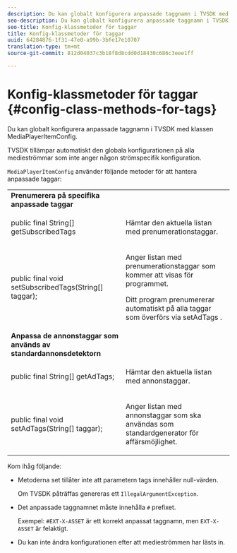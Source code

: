 ```yaml
---
description: Du kan globalt konfigurera anpassade taggnamn i TVSDK med klassen MediaPlayerItemConfig.
seo-description: Du kan globalt konfigurera anpassade taggnamn i TVSDK med klassen MediaPlayerItemConfig.
seo-title: Konfig-klassmetoder för taggar
title: Konfig-klassmetoder för taggar
uuid: 64284876-1f31-47e0-a99b-3bfe17e10707
translation-type: tm+mt
source-git-commit: 812d04037c3b18f8d8cdd0d18430c686c3eee1ff

---
```



# Konfig-klassmetoder för taggar {#config-class-methods-for-tags}

Du kan globalt konfigurera anpassade taggnamn i TVSDK med klassen MediaPlayerItemConfig.

TVSDK tillämpar automatiskt den globala konfigurationen på alla medieströmmar som inte anger någon strömspecifik konfiguration.

`MediaPlayerItemConfig` använder följande metoder för att hantera anpassade taggar:

<table id="table_B37A6C75270D47BC99258F2884AD6905"> 
 <tbody> 
  <tr> 
   <td colname="col1"> <b>Prenumerera på specifika anpassade taggar</b> </td> 
   <td colname="col2"> </td> 
  </tr> 
  <tr> 
   <td colname="col1"> <span class="codeph"> public final String[] getSubscribedTags </span> </td> 
   <td colname="col2"> <p>Hämtar den aktuella listan med prenumerationstaggar. </p> </td> 
  </tr> 
  <tr> 
   <td colname="col1"> <span class="codeph"> public final void setSubscribedTags(String[] taggar); </span> </td> 
   <td colname="col2"> <p>Anger listan med prenumerationstaggar som kommer att visas för programmet. </p> <p>Ditt program prenumererar automatiskt på alla taggar som överförs via <span class="codeph"> setAdTags </span>. </p> </td> 
  </tr> 
  <tr> 
   <td colname="col1"> <b>Anpassa de annonstaggar som används av standardannonsdetektorn</b> </td> 
   <td colname="col2"> </td> 
  </tr> 
  <tr> 
   <td colname="col1"> <span class="codeph"> public final String[] getAdTags; </span> </td> 
   <td colname="col2"> <p>Hämtar den aktuella listan med annonstaggar. </p> </td> 
  </tr> 
  <tr> 
   <td colname="col1"> <span class="codeph"> public final void setAdTags(String[] taggar); </span> </td> 
   <td colname="col2"> <p>Anger listan med annonstaggar som ska användas som standardgenerator för affärsmöjlighet. </p> </td> 
  </tr> 
 </tbody> 
</table>

Kom ihåg följande:

* Metoderna set tillåter inte att parametern tags innehåller null-värden.

   Om TVSDK påträffas genereras ett `IllegalArgumentException`.
* Det anpassade taggnamnet måste innehålla `#` prefixet.

   Exempel: `#EXT-X-ASSET` är ett korrekt anpassat taggnamn, men `EXT-X-ASSET` är felaktigt.

* Du kan inte ändra konfigurationen efter att medieströmmen har lästs in.
